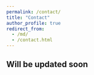 ```yaml
---
permalink: /contact/
title: "Contact"
author_profile: true
redirect_from: 
  - /md/
  - /contact.html
---
```


## Will be updated soon

